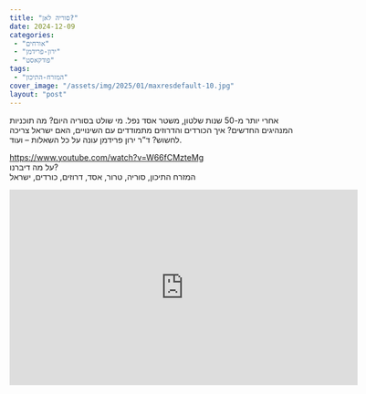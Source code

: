 ```yaml
---
title: "סוריה לאן?"
date: 2024-12-09
categories: 
 - "אורחים"
 - "ירון-פרידמן"
 - "פודקאסט"
tags: 
 - "המזרח-התיכון"
cover_image: "/assets/img/2025/01/maxresdefault-10.jpg"
layout: "post"
---
```


אחרי יותר מ-50 שנות שלטון, משטר אסד נפל. מי שולט בסוריה היום? מה תוכניות המנהיגים החדשים? איך הכורדים והדרוזים מתמודדים עם השינויים, האם ישראל צריכה לחשוש? ד”ר ירון פרידמן עונה על כל השאלות – ועוד.

<https://www.youtube.com/watch?v=W66fCMzteMg>  
על מה דיברנו?  
המזרח התיכון, סוריה, טרור,  אסד, דרוזים, כורדים, ישראל

<iframe width="610" height="343" src="https://www.youtube.com/embed/W66fCMzteMg" frameborder="0" allow="accelerometer; autoplay; clipboard-write; encrypted-media; gyroscope; picture-in-picture; web-share" referrerpolicy="strict-origin-when-cross-origin" allowfullscreen></iframe>
